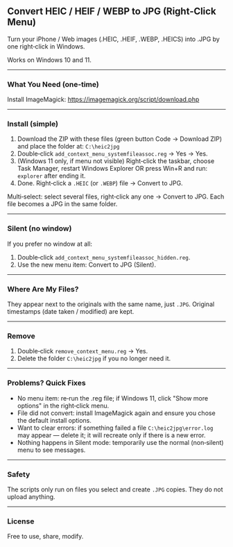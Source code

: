 ## Convert HEIC / HEIF / WEBP to JPG (Right‑Click Menu)

Turn your iPhone / Web images (.HEIC, .HEIF, .WEBP, .HEICS) into .JPG by one right‑click in Windows.

Works on Windows 10 and 11.

---

### What You Need (one‑time)
Install ImageMagick: https://imagemagick.org/script/download.php

---

### Install (simple)
1. Download the ZIP with these files (green button Code -> Download  ZIP) and place the folder at: `C:\heic2jpg`
2. Double‑click `add_context_menu_systemfileassoc.reg` → Yes → Yes.
3. (Windows 11 only, if menu not visible) Right‑click the taskbar, choose Task Manager, restart Windows Explorer OR press Win+R and run: `explorer` after ending it.
4. Done. Right‑click a `.HEIC` (or `.WEBP`) file → Convert to JPG.

Multi‑select: select several files, right‑click any one → Convert to JPG. Each file becomes a JPG in the same folder.

---

### Silent (no window)
If you prefer no window at all:
1. Double‑click `add_context_menu_systemfileassoc_hidden.reg`.
2. Use the new menu item: Convert to JPG (Silent).

---

### Where Are My Files?
They appear next to the originals with the same name, just `.JPG`.
Original timestamps (date taken / modified) are kept.

---

### Remove
1. Double‑click `remove_context_menu.reg` → Yes.
2. Delete the folder `C:\heic2jpg` if you no longer need it.

---

### Problems? Quick Fixes
- No menu item: re‑run the .reg file; if Windows 11, click "Show more options" in the right‑click menu.
- File did not convert: install ImageMagick again and ensure you chose the default install options.
- Want to clear errors: if something failed a file `C:\heic2jpg\error.log` may appear — delete it; it will recreate only if there is a new error.
- Nothing happens in Silent mode: temporarily use the normal (non‑silent) menu to see messages.

---

### Safety
The scripts only run on files you select and create `.JPG` copies. They do not upload anything.

---

### License
Free to use, share, modify.
